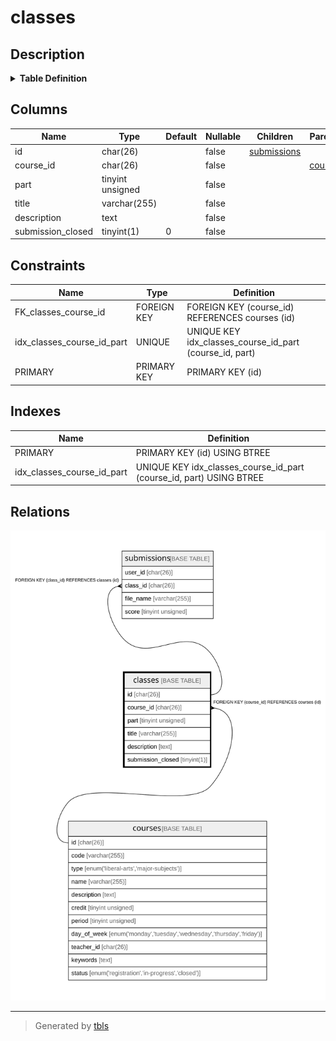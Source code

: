 # classes

## Description

<details>
<summary><strong>Table Definition</strong></summary>

```sql
CREATE TABLE `classes` (
  `id` char(26) COLLATE utf8mb4_bin NOT NULL,
  `course_id` char(26) COLLATE utf8mb4_bin NOT NULL,
  `part` tinyint unsigned NOT NULL,
  `title` varchar(255) COLLATE utf8mb4_bin NOT NULL,
  `description` text COLLATE utf8mb4_bin NOT NULL,
  `submission_closed` tinyint(1) NOT NULL DEFAULT '0',
  PRIMARY KEY (`id`),
  UNIQUE KEY `idx_classes_course_id_part` (`course_id`,`part`),
  CONSTRAINT `FK_classes_course_id` FOREIGN KEY (`course_id`) REFERENCES `courses` (`id`)
) ENGINE=InnoDB DEFAULT CHARSET=utf8mb4 COLLATE=utf8mb4_bin
```

</details>

## Columns

| Name | Type | Default | Nullable | Children | Parents | Comment |
| ---- | ---- | ------- | -------- | -------- | ------- | ------- |
| id | char(26) |  | false | [submissions](submissions.md) |  |  |
| course_id | char(26) |  | false |  | [courses](courses.md) |  |
| part | tinyint unsigned |  | false |  |  |  |
| title | varchar(255) |  | false |  |  |  |
| description | text |  | false |  |  |  |
| submission_closed | tinyint(1) | 0 | false |  |  |  |

## Constraints

| Name | Type | Definition |
| ---- | ---- | ---------- |
| FK_classes_course_id | FOREIGN KEY | FOREIGN KEY (course_id) REFERENCES courses (id) |
| idx_classes_course_id_part | UNIQUE | UNIQUE KEY idx_classes_course_id_part (course_id, part) |
| PRIMARY | PRIMARY KEY | PRIMARY KEY (id) |

## Indexes

| Name | Definition |
| ---- | ---------- |
| PRIMARY | PRIMARY KEY (id) USING BTREE |
| idx_classes_course_id_part | UNIQUE KEY idx_classes_course_id_part (course_id, part) USING BTREE |

## Relations

![er](classes.svg)

---

> Generated by [tbls](https://github.com/k1LoW/tbls)

